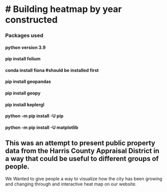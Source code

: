 # # Building heatmap by year constructed
### Packages used
#### python version 3.9

#### pip install folium

#### conda install fiona #should be installed first

#### pip install geopandas

#### pip install geopy

#### pip install keplergl

#### python -m pip install -U pip

#### python -m pip install -U matplotlib

## This was an attempt to present public property data from the Harris County Appraisal District in a way that could be useful to different groups of people.

We Wanted to give people a way to visualize how the city has been growing and changing through and interactive heat map on our website.
